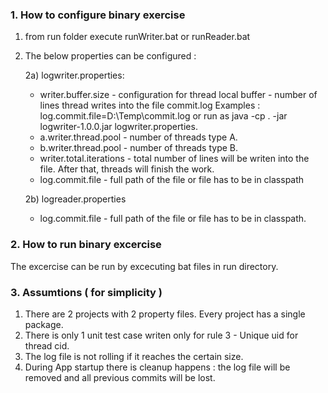 ### 1. How to configure binary exercise

  1) from run folder execute runWriter.bat or runReader.bat
  2) The below properties can be configured :
  
     2a) logwriter.properties:
       * writer.buffer.size - configuration for thread local buffer - number of lines thread writes into the file commit.log
        Examples : log.commit.file=D:\\Temp\\commit.log or run as java -cp . -jar logwriter-1.0.0.jar logwriter.properties.
       * a.writer.thread.pool - number of threads type A.
       * b.writer.thread.pool - number of threads type B.
       * writer.total.iterations - total number of lines will be writen into the file. After that, threads will finish the work.
       * log.commit.file -  full path of the file or file has to be in classpath
       
     2b) logreader.properties
       * log.commit.file - full path of the file or file has to be in classpath.
       
### 2. How to run binary excercise

  The excercise can be run by excecuting bat files in run directory.
  
 ### 3. Assumtions ( for simplicity )

  1. There are 2 projects with 2 property files. Every project has a single package.
  2. There is only 1 unit test case writen only for rule 3 - Unique uid for thread cid.
  3. The log file is not rolling if it reaches the certain size.
  4. During App startup there is cleanup happens : the log file will be removed and all previous commits will be lost.
